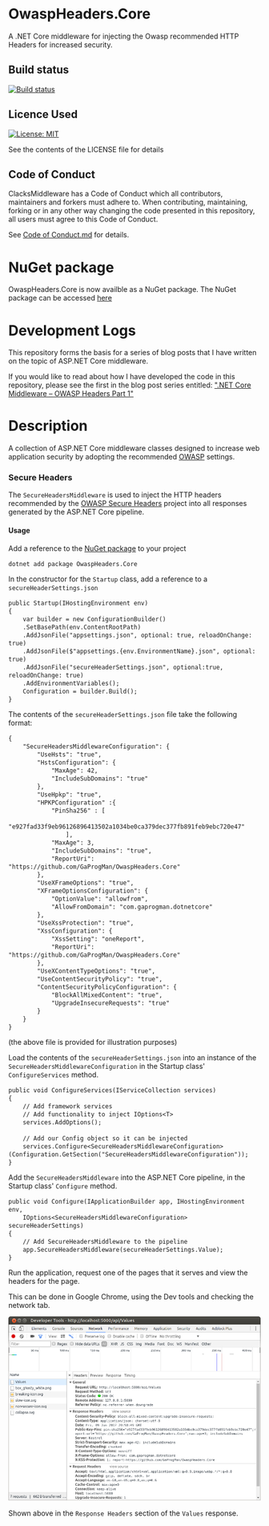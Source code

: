 # OwaspHeaders.Core
A .NET Core middleware for injecting the Owasp recommended HTTP Headers for increased security.

## Build status

[![Build status](https://ci.appveyor.com/api/projects/status/atq517fyr9r7vl7m?svg=true)](https://ci.appveyor.com/project/GaProgMan/owaspheaders-core)

## Licence Used
[![License: MIT](https://img.shields.io/badge/License-MIT-yellow.svg)](https://opensource.org/licenses/MIT)

See the contents of the LICENSE file for details

## Code of Conduct
ClacksMiddleware has a Code of Conduct which all contributors, maintainers and forkers must adhere to. When contributing, maintaining, forking or in any other way changing the code presented in this repository, all users must agree to this Code of Conduct.

See [Code of Conduct.md](Code-of-Conduct.md) for details.

# NuGet package

OwaspHeaders.Core is now availble as a NuGet package. The NuGet package can be accessed [here](https://www.nuget.org/packages/OwaspHeaders.Core/)

# Development Logs

This repository forms the basis for a series of blog posts that I have written on the topic of ASP.NET Core middleware.

If you would like to read about how I have developed the code in this repository, please see the first in the blog post series entitled: [".NET Core Middleware – OWASP Headers Part 1"](https://dotnetcore.gaprogman.com/2017/07/20/net-core-middleware-owasp-headers-part-1/)

# Description
A collection of ASP.NET Core middleware classes designed to increase web application security by adopting the recommended [OWASP](https://www.owasp.org/index.php/Main_Page) settings.

### Secure Headers
The `SecureHeadersMiddleware` is used to inject the HTTP headers recommended by the [OWASP Secure Headers](https://www.owasp.org/index.php/OWASP_Secure_Headers_Project) project into all responses generated by the ASP.NET Core pipeline.

#### Usage

Add a reference to the [NuGet package](https://www.nuget.org/packages/OwaspHeaders.Core) to your project

    dotnet add package OwaspHeaders.Core

In the constructor for the `Startup` class, add a reference to a `secureHeaderSettings.json`

    public Startup(IHostingEnvironment env)
    {
        var builder = new ConfigurationBuilder()
        .SetBasePath(env.ContentRootPath)
        .AddJsonFile("appsettings.json", optional: true, reloadOnChange: true)
        .AddJsonFile($"appsettings.{env.EnvironmentName}.json", optional: true)
        .AddJsonFile("secureHeaderSettings.json", optional:true, reloadOnChange: true)
        .AddEnvironmentVariables();
        Configuration = builder.Build();
    }
The contents of the `secureHeaderSettings.json` file take the following format:

    {
        "SecureHeadersMiddlewareConfiguration": {
            "UseHsts": "true",
            "HstsConfiguration": {
                "MaxAge": 42,
                "IncludeSubDomains": "true"
            },
            "UseHpkp": "true",
            "HPKPConfiguration" :{
                "PinSha256" : [
                    "e927fad33f9eb96126896413502a1034be0ca379dec377fb891feb9ebc720e47"
                    ],
                "MaxAge": 3,
                "IncludeSubDomains": "true",
                "ReportUri": "https://github.com/GaProgMan/OwaspHeaders.Core"
            },
            "UseXFrameOptions": "true",
            "XFrameOptionsConfiguration": {
                "OptionValue": "allowfrom",
                "AllowFromDomain": "com.gaprogman.dotnetcore"
            },
            "UseXssProtection": "true",
            "XssConfiguration": {
                "XssSetting": "oneReport",
                "ReportUri": "https://github.com/GaProgMan/OwaspHeaders.Core"
            },
            "UseXContentTypeOptions": "true",
            "UseContentSecurityPolicy": "true",
            "ContentSecurityPolicyConfiguration": {
                "BlockAllMixedContent": "true",
                "UpgradeInsecureRequests": "true"
            }
        }
    }
(the above file is provided for illustration purposes)

Load the contents of the `secureHeaderSettings.json` into an instance of the `SecureHeadersMiddlewareConfiguration` in the Startup class'  `ConfigureServices` method.

    public void ConfigureServices(IServiceCollection services)
    {
        // Add framework services
        // Add functionality to inject IOptions<T>
        services.AddOptions();

        // Add our Config object so it can be injected
        services.Configure<SecureHeadersMiddlewareConfiguration>(Configuration.GetSection("SecureHeadersMiddlewareConfiguration"));
    }
Add the `SecureHeadersMiddleware` into the ASP.NET Core pipeline, in the Startup class' `Configure` method.

    public void Configure(IApplicationBuilder app, IHostingEnvironment env,
        IOptions<SecureHeadersMiddlewareConfiguration> secureHeaderSettings)
    {
        // Add SecureHeadersMiddleware to the pipeline
        app.SecureHeadersMiddleware(secureHeaderSettings.Value);
    }
Run the application, request one of the pages that it serves and view the headers for the page.

This can be done in Google Chrome, using the Dev tools and checking the network tab.

![secure headers shown in network tab](screenshots/secure-headers-screenshot.png "Headers on the right-hand side here")

Shown above in the `Response Headers` section of the `Values` response.